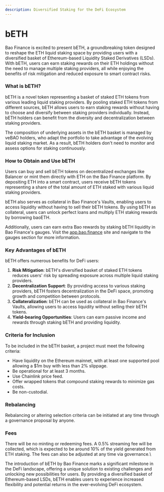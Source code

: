 ```yaml
---
description: Diversified Staking for the DeFi Ecosystem
---
```


# bETH

Bao Finance is excited to present bETH, a groundbreaking token designed to reshape the ETH liquid staking space by providing users with a diversified basket of Ethereum-based Liquidity Staked Derivatives (LSDs). With bETH, users can earn staking rewards on their ETH holdings without the need to manage multiple staking providers, all while enjoying the benefits of risk mitigation and reduced exposure to smart contract risks.

### What is bETH?

bETH is a novel token representing a basket of staked ETH tokens from various leading liquid staking providers. By pooling staked ETH tokens from different sources, bETH allows users to earn staking rewards without having to choose and diversify between staking providers individually. Instead, bETH holders can benefit from the diversity and decentralization between staking providers.

The composition of underlying assets in the bETH basket is managed by veBAO holders, who adapt the portfolio to take advantage of the evolving liquid staking market. As a result, bETH holders don't need to monitor and assess options for staking continuously.

### How to Obtain and Use bETH

Users can buy and sell bETH tokens on decentralized exchanges like Balancer or mint them directly with ETH on the Bao Finance platform. By depositing ETH into a smart contract, users receive bETH tokens representing a share of the total amount of ETH staked with various liquid staking providers.

bETH also serves as collateral in Bao Finance's Vaults, enabling users to access liquidity without having to sell their bETH tokens. By using bETH as collateral, users can unlock perfect loans and multiply ETH staking rewards by borrowing baoETH.

Additionally, users can earn extra Bao rewards by staking bETH liquidity in Bao Finance's gauges. Visit the [app.bao.finance](http://app.bao.finance/) site and navigate to the gauges section for more information.

### Key Advantages of bETH

bETH offers numerous benefits for DeFi users:

1. **Risk Mitigation**: bETH's diversified basket of staked ETH tokens reduces users' risk by spreading exposure across multiple liquid staking providers.
2. **Decentralization Support**: By providing access to various staking providers, bETH fosters decentralization in the DeFi space, promoting growth and competition between protocols.
3. **Collateralization**: bETH can be used as collateral in Bao Finance's Vaults, allowing users to access liquidity without selling their bETH tokens.
4. **Yield-bearing Opportunities**: Users can earn passive income and rewards through staking bETH and providing liquidity.

### Criteria for Inclusion

To be included in the bETH basket, a project must meet the following criteria:

* Have liquidity on the Ethereum mainnet, with at least one supported pool allowing a $1m buy with less than 2% slippage.
* Be operational for at least 3 months.
* Use Chainlink price feed.
* Offer wrapped tokens that compound staking rewards to minimize gas costs.
* Be non-custodial.

### Rebalancing

Rebalancing or altering selection criteria can be initiated at any time through a governance proposal by anyone.

### Fees

There will be no minting or redeeming fees. A 0.5% streaming fee will be collected, which is expected to be around 10% of the yield generated from ETH staking. The fees can also be adjusted at any time via governance.\


The introduction of bETH by Bao Finance marks a significant milestone in the DeFi landscape, offering a unique solution to existing challenges and unlocking new possibilities for users. By providing a diversified basket of Ethereum-based LSDs, bETH enables users to experience increased flexibility and potential returns in the ever-evolving DeFi ecosystem.
